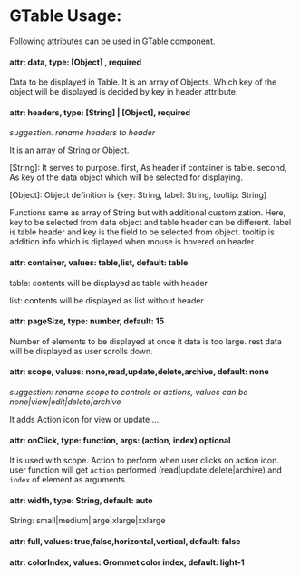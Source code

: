 # GTable Usage:

Following attributes can be used in GTable component.

#### attr: data, type: [Object] , required
Data to be displayed in Table. It is an array of Objects. Which key of the object will be displayed is decided by key in header attribute.

####  attr: headers, type: [String] | [Object],  required
*suggestion. rename headers to header*

It is an array of String or Object. 

[String]: It serves to purpose. first, As header if container is table. second, As key of the data object which will be selected for displaying.

[Object]: Object definition is {key: String, label: String, tooltip: String}

Functions same as array of String but with additional customization. Here, key to be selected from data object and table header can be different. label is table header and key is the field to be selected from object. tooltip is addition info which is diplayed when mouse is hovered on header.

#### attr: container, values: table,list, default: table
table: contents will be displayed as table with header

list: contents will be displayed as list without header

#### attr: pageSize, type: number, default: 15
Number of elements to be displayed at once it data is too large. rest data will be displayed as user scrolls down.

#### attr: scope, values: none,read,update,delete,archive, default: none
*suggestion: rename scope to controls or actions, values can be none|view|edit|delete|archive*

It adds Action icon for view or update ...

#### attr: onClick, type: function, args: (action, index)  optional
It is used with scope. Action to perform when user clicks on action icon. 
user function will get `action` performed (read|update|delete|archive) and `index` of element as arguments.


#### attr: width, type: String, default: auto
String: small|medium|large|xlarge|xxlarge

#### attr: full, values: true,false,horizontal,vertical, default: false

#### attr: colorIndex, values: Grommet color index, default: light-1


